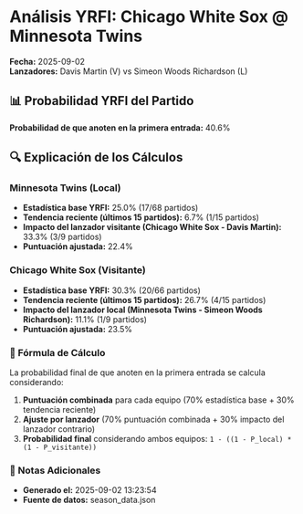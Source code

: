 # Análisis YRFI: Chicago White Sox @ Minnesota Twins

**Fecha:** 2025-09-02  
**Lanzadores:** Davis Martin (V) vs Simeon Woods Richardson (L)

## 📊 Probabilidad YRFI del Partido

**Probabilidad de que anoten en la primera entrada:** 40.6%

## 🔍 Explicación de los Cálculos

### Minnesota Twins (Local)
- **Estadística base YRFI:** 25.0% (17/68 partidos)
- **Tendencia reciente (últimos 15 partidos):** 6.7% (1/15 partidos)
- **Impacto del lanzador visitante (Chicago White Sox - Davis Martin):** 33.3% (3/9 partidos)
- **Puntuación ajustada:** 22.4%

### Chicago White Sox (Visitante)
- **Estadística base YRFI:** 30.3% (20/66 partidos)
- **Tendencia reciente (últimos 15 partidos):** 26.7% (4/15 partidos)
- **Impacto del lanzador local (Minnesota Twins - Simeon Woods Richardson):** 11.1% (1/9 partidos)
- **Puntuación ajustada:** 23.5%

### 📝 Fórmula de Cálculo

La probabilidad final de que anoten en la primera entrada se calcula considerando:
1. **Puntuación combinada** para cada equipo (70% estadística base + 30% tendencia reciente)
2. **Ajuste por lanzador** (70% puntuación combinada + 30% impacto del lanzador contrario)
3. **Probabilidad final** considerando ambos equipos: `1 - ((1 - P_local) * (1 - P_visitante))`

### 📌 Notas Adicionales

- **Generado el:** 2025-09-02 13:23:54
- **Fuente de datos:** season_data.json
